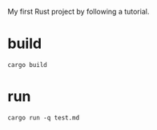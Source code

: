 My first Rust project by following a tutorial.

# build

`cargo build`

# run

`cargo run -q test.md`
